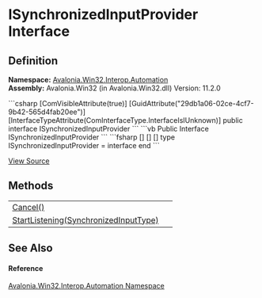 # ISynchronizedInputProvider Interface




## Definition
**Namespace:** <a href="N_Avalonia_Win32_Interop_Automation">Avalonia.Win32.Interop.Automation</a>  
**Assembly:** Avalonia.Win32 (in Avalonia.Win32.dll) Version: 11.2.0

<Tabs groupId="api-code-preview">
<TabItem value="csharp" label="C#">
```csharp
[ComVisibleAttribute(true)]
[GuidAttribute("29db1a06-02ce-4cf7-9b42-565d4fab20ee")]
[InterfaceTypeAttribute(ComInterfaceType.InterfaceIsIUnknown)]
public interface ISynchronizedInputProvider
```
</TabItem>
<TabItem value="vb" label="VB">
```vb
<ComVisibleAttribute(true)>
<GuidAttribute("29db1a06-02ce-4cf7-9b42-565d4fab20ee")>
<InterfaceTypeAttribute(ComInterfaceType.InterfaceIsIUnknown)>
Public Interface ISynchronizedInputProvider
```
</TabItem>
<TabItem value="fsharp" label="F#">
```fsharp
[<ComVisibleAttribute(true)>]
[<GuidAttribute("29db1a06-02ce-4cf7-9b42-565d4fab20ee")>]
[<InterfaceTypeAttribute(ComInterfaceType.InterfaceIsIUnknown)>]
type ISynchronizedInputProvider = interface end
```
</TabItem>
</Tabs>



<a href="https://github.com/AvaloniaUI/Avalonia/tree/master/src/Windows/Avalonia.Win32/Interop/Automation/ISynchronizedInputProvider.cs" title="View the source code">View Source</a>



## Methods
<table>
<tr>
<td><a href="M_Avalonia_Win32_Interop_Automation_ISynchronizedInputProvider_Cancel">Cancel()</a></td>
<td> </td>
</tr>
<tr>
<td><a href="M_Avalonia_Win32_Interop_Automation_ISynchronizedInputProvider_StartListening">StartListening(SynchronizedInputType)</a></td>
<td> </td>
</tr>
</table>

## See Also


#### Reference
<a href="N_Avalonia_Win32_Interop_Automation">Avalonia.Win32.Interop.Automation Namespace</a>  

